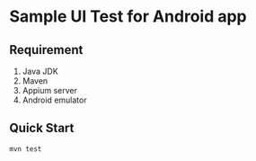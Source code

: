 Sample UI Test for Android app
==============================

Requirement
-----------
1. Java JDK
2. Maven
3. Appium server
4. Android emulator

Quick Start
-----------

```bash
mvn test
```
